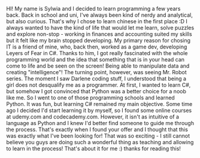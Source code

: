 HI!
My name is Sylwia and I decided to learn programming a few years back. Back in school and uni, I've always been kind of nerdy and analytical, but also curious. That's why I chose to learn chinese in the first place :D
I always wanted to have the kind of life that would let me learn, solve puzzles and explore non-stop - working in finances and accounting suited my skills but it felt like my brain stopped developing.
My primary reason for chosing IT is a friend of mine, who, back then, worked as a game dev, developing Leyers of Fear in C#. 
Thanks to him, I got really fascinated with the whole programming world and the idea that something that is in your head can come to life and be seen on the screen! Being able to manipulate data and creating "intelligence"!
The turning point, however, was seeing Mr. Robot series. The moment I saw Darlene coding stuff, I understood that being a girl does not desqualify me as a programmer.
At first, I wanted to learn C#, but somehow I got convinced that Python was a better choice for a noob like me. So I went to one of those programming schools and learned Python. It was fun, but learning C# remained my main objective.
Some time ago I decided I'd start learning it by myself, so I found some online courses at udemy.com and codecademy.com. However, it isn't as intuitive of a language as Python and I knew I'd better find someone to guide me through the process.
That's exactly when I found your offer and I thought that this was exactly what I've been looking for! That was so exciting - I still cannot believe you guys are doing such a wonderful thing as teaching and allowing to learn in the process! 
That's about it for me :) thanks for reading this!
